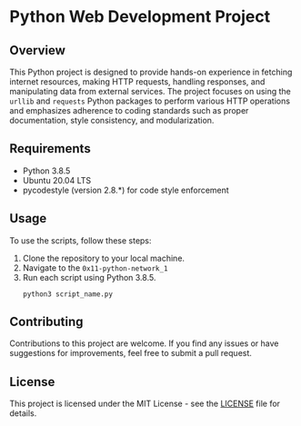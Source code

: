 
# Python Web Development Project

## Overview
This Python project is designed to provide hands-on experience in fetching internet resources, making HTTP requests, handling responses, and manipulating data from external services. The project focuses on using the `urllib` and `requests` Python packages to perform various HTTP operations and emphasizes adherence to coding standards such as proper documentation, style consistency, and modularization.

## Requirements
- Python 3.8.5
- Ubuntu 20.04 LTS
- pycodestyle (version 2.8.*) for code style enforcement

## Usage
To use the scripts, follow these steps:
1. Clone the repository to your local machine.
2. Navigate to the `0x11-python-network_1`
3. Run each script using Python 3.8.5.
   ```
   python3 script_name.py
   ```

## Contributing
Contributions to this project are welcome. If you find any issues or have suggestions for improvements, feel free to submit a pull request.

## License
This project is licensed under the MIT License - see the [LICENSE](LICENSE) file for details.
